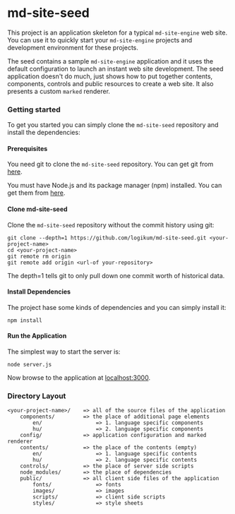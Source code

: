# md-site-seed

This project is an application skeleton for a typical `md-site-engine` web site.
You can use it to quickly start your `md-site-engine` projects and development
environment for these projects.

The seed contains a sample `md-site-engine` application and it uses the default
configuration to launch an instant web site development. The seed application
doesn't do much, just shows how to put together contents, components, controls
and public resources to create a web site. It also presents a custom `marked`
renderer.

### Getting started

To get you started you can simply clone the `md-site-seed` repository and
install the dependencies:

#### Prerequisites

You need git to clone the `md-site-seed` repository. You can get git from
[here](https://git-scm.com/).

You must have Node.js and its package manager (npm) installed. You can get them
from [here](https://nodejs.org/).

#### Clone md-site-seed

Clone the `md-site-seed` repository without the commit history using git:

```
git clone --depth=1 https://github.com/logikum/md-site-seed.git <your-project-name>
cd <your-project-name>
git remote rm origin
git remote add origin <url-of your-repository>
```

The depth=1 tells git to only pull down one commit worth of historical data.

#### Install Dependencies

The project hase some kinds of dependencies and you can simply install it:

```
npm install
```

#### Run the Application

The simplest way to start the server is:

```
node server.js
```

Now browse to the application at [localhost:3000](http://localhost:3000).

### Directory Layout

```
<your-project-name>/    => all of the source files of the application
    components/         => the place of additional page elements
        en/                 => 1. language specific components
        hu/                 => 2. language specific components
    config/             => application configuration and marked renderer
    contents/           => the place of the contents (empty)
        en/                 => 1. language specific contents
        hu/                 => 2. language specific contents
    controls/           => the place of server side scripts
    node_modules/       => the place of dependencies
    public/             => all client side files of the application
        fonts/              => fonts
        images/             => images
        scripts/            => client side scripts
        styles/             => style sheets
```
